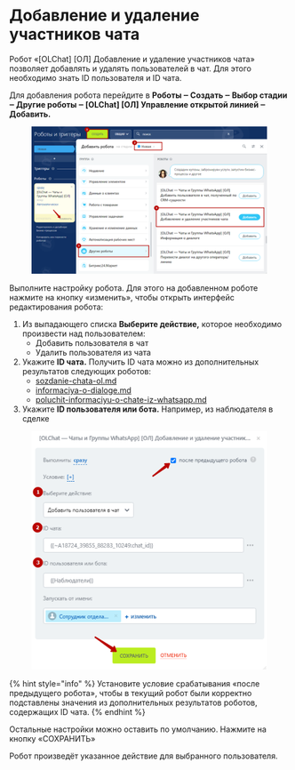 # Добавление и удаление участников чата

Робот «\[OLChat] \[ОЛ] Добавление и удаление участников чата» позволяет добавлять и удалять пользователей в чат. Для этого необходимо знать ID пользователя и ID чата.

Для добавления робота перейдите в **Роботы ‒ Создать ‒ Выбор стадии ‒ Другие роботы ‒ \[OLChat] \[ОЛ] Управление открытой линией ‒ Добавить.**

<figure><img src="../../.gitbook/assets/image (445).png" alt=""><figcaption></figcaption></figure>

Выполните настройку робота. Для этого на добавленном роботе нажмите на кнопку «изменить», чтобы открыть интерфейс редактирования робота:

1. Из выпадающего списка **Выберите действие,** которое необходимо произвести над пользователем:
   * Добавить пользователя в чат
   * Удалить пользователя из чата
2. Укажите **ID чата.** Получить ID чата можно из дополнительных результатов следующих роботов:
   * [sozdanie-chata-ol.md](sozdanie-chata-ol.md "mention")
   * [informaciya-o-dialoge.md](informaciya-o-dialoge.md "mention")
   * [poluchit-informaciyu-o-chate-iz-whatsapp.md](poluchit-informaciyu-o-chate-iz-whatsapp.md "mention")
3. Укажите **ID пользователя или бота.** Например, из наблюдателя в сделке

<figure><img src="../../.gitbook/assets/image (486).png" alt=""><figcaption></figcaption></figure>

{% hint style="info" %}
Установите условие срабатывания «после предыдущего робота», чтобы в текущий робот были корректно подставлены значения из дополнительных результатов роботов, содержащих ID чата.
{% endhint %}

Остальные настройки можно оставить по умолчанию. Нажмите на кнопку «СОХРАНИТЬ»

Робот произведёт указанное действие для выбранного пользователя.
